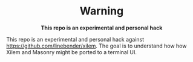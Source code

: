 <div align="center">

# Warning

**This repo is an experimental and personal hack**

</div>

This repo is an experimental and personal hack against
https://github.com/linebender/xilem. The goal is to
understand how how Xilem and Masonry might be ported to
a terminal UI.

